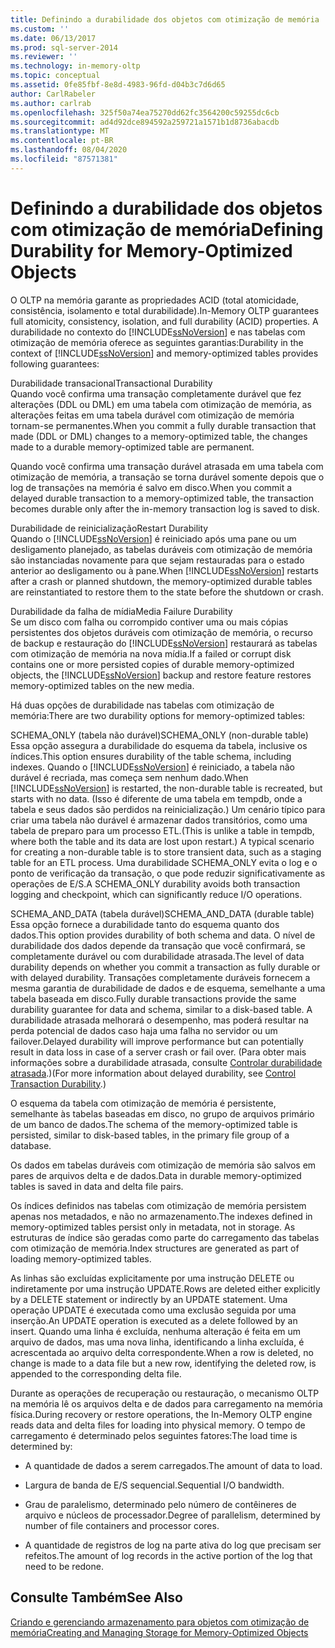 ```yaml
---
title: Definindo a durabilidade dos objetos com otimização de memória | Microsoft Docs
ms.custom: ''
ms.date: 06/13/2017
ms.prod: sql-server-2014
ms.reviewer: ''
ms.technology: in-memory-oltp
ms.topic: conceptual
ms.assetid: 0fe85fbf-8e8d-4983-96fd-d04b3c7d6d65
author: CarlRabeler
ms.author: carlrab
ms.openlocfilehash: 325f50a74ea75270dd62fc3564200c59255dc6cb
ms.sourcegitcommit: ad4d92dce894592a259721a1571b1d8736abacdb
ms.translationtype: MT
ms.contentlocale: pt-BR
ms.lasthandoff: 08/04/2020
ms.locfileid: "87571381"
---
```

# <a name="defining-durability-for-memory-optimized-objects"></a><span data-ttu-id="dd280-102">Definindo a durabilidade dos objetos com otimização de memória</span><span class="sxs-lookup"><span data-stu-id="dd280-102">Defining Durability for Memory-Optimized Objects</span></span>
  <span data-ttu-id="dd280-103">O OLTP na memória garante as propriedades ACID (total atomicidade, consistência, isolamento e total durabilidade).</span><span class="sxs-lookup"><span data-stu-id="dd280-103">In-Memory OLTP guarantees full atomicity, consistency, isolation, and full durability (ACID) properties.</span></span> <span data-ttu-id="dd280-104">A durabilidade no contexto do [!INCLUDE[ssNoVersion](../../includes/ssnoversion-md.md)] e nas tabelas com otimização de memória oferece as seguintes garantias:</span><span class="sxs-lookup"><span data-stu-id="dd280-104">Durability in the context of [!INCLUDE[ssNoVersion](../../includes/ssnoversion-md.md)] and memory-optimized tables provides following guarantees:</span></span>  
  
 <span data-ttu-id="dd280-105">Durabilidade transacional</span><span class="sxs-lookup"><span data-stu-id="dd280-105">Transactional Durability</span></span>  
 <span data-ttu-id="dd280-106">Quando você confirma uma transação completamente durável que fez alterações (DDL ou DML) em uma tabela com otimização de memória, as alterações feitas em uma tabela durável com otimização de memória tornam-se permanentes.</span><span class="sxs-lookup"><span data-stu-id="dd280-106">When you commit a fully durable transaction that made (DDL or DML) changes to a memory-optimized table, the changes made to a durable memory-optimized table are permanent.</span></span>  
  
 <span data-ttu-id="dd280-107">Quando você confirma uma transação durável atrasada em uma tabela com otimização de memória, a transação se torna durável somente depois que o log de transações na memória é salvo em disco.</span><span class="sxs-lookup"><span data-stu-id="dd280-107">When you commit a delayed durable transaction to a memory-optimized table, the transaction becomes durable only after the in-memory transaction log is saved to disk.</span></span>  
  
 <span data-ttu-id="dd280-108">Durabilidade de reinicialização</span><span class="sxs-lookup"><span data-stu-id="dd280-108">Restart Durability</span></span>  
 <span data-ttu-id="dd280-109">Quando o [!INCLUDE[ssNoVersion](../../includes/ssnoversion-md.md)] é reiniciado após uma pane ou um desligamento planejado, as tabelas duráveis com otimização de memória são instanciadas novamente para que sejam restauradas para o estado anterior ao desligamento ou à pane.</span><span class="sxs-lookup"><span data-stu-id="dd280-109">When [!INCLUDE[ssNoVersion](../../includes/ssnoversion-md.md)] restarts after a crash or planned shutdown, the memory-optimized durable tables are reinstantiated to restore them to the state before the shutdown or crash.</span></span>  
  
 <span data-ttu-id="dd280-110">Durabilidade da falha de mídia</span><span class="sxs-lookup"><span data-stu-id="dd280-110">Media Failure Durability</span></span>  
 <span data-ttu-id="dd280-111">Se um disco com falha ou corrompido contiver uma ou mais cópias persistentes dos objetos duráveis com otimização de memória, o recurso de backup e restauração do [!INCLUDE[ssNoVersion](../../includes/ssnoversion-md.md)] restaurará as tabelas com otimização de memória na nova mídia.</span><span class="sxs-lookup"><span data-stu-id="dd280-111">If a failed or corrupt disk contains one or more persisted copies of durable memory-optimized objects, the [!INCLUDE[ssNoVersion](../../includes/ssnoversion-md.md)] backup and restore feature restores memory-optimized tables on the new media.</span></span>  
  
 <span data-ttu-id="dd280-112">Há duas opções de durabilidade nas tabelas com otimização de memória:</span><span class="sxs-lookup"><span data-stu-id="dd280-112">There are two durability options for memory-optimized tables:</span></span>  
  
 <span data-ttu-id="dd280-113">SCHEMA_ONLY (tabela não durável)</span><span class="sxs-lookup"><span data-stu-id="dd280-113">SCHEMA_ONLY (non-durable table)</span></span>  
 <span data-ttu-id="dd280-114">Essa opção assegura a durabilidade do esquema da tabela, inclusive os índices.</span><span class="sxs-lookup"><span data-stu-id="dd280-114">This option ensures durability of the table schema, including indexes.</span></span> <span data-ttu-id="dd280-115">Quando o [!INCLUDE[ssNoVersion](../../includes/ssnoversion-md.md)] é reiniciado, a tabela não durável é recriada, mas começa sem nenhum dado.</span><span class="sxs-lookup"><span data-stu-id="dd280-115">When [!INCLUDE[ssNoVersion](../../includes/ssnoversion-md.md)] is restarted, the non-durable table is recreated, but starts with no data.</span></span> <span data-ttu-id="dd280-116">(Isso é diferente de uma tabela em tempdb, onde a tabela e seus dados são perdidos na reinicialização.) Um cenário típico para criar uma tabela não durável é armazenar dados transitórios, como uma tabela de preparo para um processo ETL.</span><span class="sxs-lookup"><span data-stu-id="dd280-116">(This is unlike a table in tempdb, where both the table and its data are lost upon restart.) A typical scenario for creating a non-durable table is to store transient data, such as a staging table for an ETL process.</span></span> <span data-ttu-id="dd280-117">Uma durabilidade SCHEMA_ONLY evita o log e o ponto de verificação da transação, o que pode reduzir significativamente as operações de E/S.</span><span class="sxs-lookup"><span data-stu-id="dd280-117">A SCHEMA_ONLY durability avoids both transaction logging and checkpoint, which can significantly reduce I/O operations.</span></span>  
  
 <span data-ttu-id="dd280-118">SCHEMA_AND_DATA (tabela durável)</span><span class="sxs-lookup"><span data-stu-id="dd280-118">SCHEMA_AND_DATA (durable table)</span></span>  
 <span data-ttu-id="dd280-119">Essa opção fornece a durabilidade tanto do esquema quanto dos dados.</span><span class="sxs-lookup"><span data-stu-id="dd280-119">This option provides durability of both schema and data.</span></span> <span data-ttu-id="dd280-120">O nível de durabilidade dos dados depende da transação que você confirmará, se completamente durável ou com durabilidade atrasada.</span><span class="sxs-lookup"><span data-stu-id="dd280-120">The level of data durability depends on whether you commit a transaction as fully durable or with delayed durability.</span></span> <span data-ttu-id="dd280-121">Transações completamente duráveis fornecem a mesma garantia de durabilidade de dados e de esquema, semelhante a uma tabela baseada em disco.</span><span class="sxs-lookup"><span data-stu-id="dd280-121">Fully durable transactions provide the same durability guarantee for data and schema, similar to a disk-based table.</span></span> <span data-ttu-id="dd280-122">A durabilidade atrasada melhorará o desempenho, mas poderá resultar na perda potencial de dados caso haja uma falha no servidor ou um failover.</span><span class="sxs-lookup"><span data-stu-id="dd280-122">Delayed durability will improve performance but can potentially result in data loss in case of a server crash or fail over.</span></span> <span data-ttu-id="dd280-123">(Para obter mais informações sobre a durabilidade atrasada, consulte [Controlar durabilidade atrasada](../logs/control-transaction-durability.md).)</span><span class="sxs-lookup"><span data-stu-id="dd280-123">(For more information about delayed durability, see [Control Transaction Durability](../logs/control-transaction-durability.md).)</span></span>  
  
 <span data-ttu-id="dd280-124">O esquema da tabela com otimização de memória é persistente, semelhante às tabelas baseadas em disco, no grupo de arquivos primário de um banco de dados.</span><span class="sxs-lookup"><span data-stu-id="dd280-124">The schema of the memory-optimized table is persisted, similar to disk-based tables, in the primary file group of a database.</span></span>  
  
 <span data-ttu-id="dd280-125">Os dados em tabelas duráveis com otimização de memória são salvos em pares de arquivos delta e de dados.</span><span class="sxs-lookup"><span data-stu-id="dd280-125">Data in durable memory-optimized tables is saved in data and delta file pairs.</span></span>  
  
 <span data-ttu-id="dd280-126">Os índices definidos nas tabelas com otimização de memória persistem apenas nos metadados, e não no armazenamento.</span><span class="sxs-lookup"><span data-stu-id="dd280-126">The indexes defined in memory-optimized tables persist only in metadata, not in storage.</span></span> <span data-ttu-id="dd280-127">As estruturas de índice são geradas como parte do carregamento das tabelas com otimização de memória.</span><span class="sxs-lookup"><span data-stu-id="dd280-127">Index structures are generated as part of loading memory-optimized tables.</span></span>  
  
 <span data-ttu-id="dd280-128">As linhas são excluídas explicitamente por uma instrução DELETE ou indiretamente por uma instrução UPDATE.</span><span class="sxs-lookup"><span data-stu-id="dd280-128">Rows are deleted either explicitly by a DELETE statement or indirectly by an UPDATE statement.</span></span> <span data-ttu-id="dd280-129">Uma operação UPDATE é executada como uma exclusão seguida por uma inserção.</span><span class="sxs-lookup"><span data-stu-id="dd280-129">An UPDATE operation is executed as a delete followed by an insert.</span></span> <span data-ttu-id="dd280-130">Quando uma linha é excluída, nenhuma alteração é feita em um arquivo de dados, mas uma nova linha, identificando a linha excluída, é acrescentada ao arquivo delta correspondente.</span><span class="sxs-lookup"><span data-stu-id="dd280-130">When a row is deleted, no change is made to a data file but a new row, identifying the deleted row, is appended to the corresponding delta file.</span></span>  
  
 <span data-ttu-id="dd280-131">Durante as operações de recuperação ou restauração, o mecanismo OLTP na memória lê os arquivos delta e de dados para carregamento na memória física.</span><span class="sxs-lookup"><span data-stu-id="dd280-131">During recovery or restore operations, the In-Memory OLTP engine reads data and delta files for loading into physical memory.</span></span> <span data-ttu-id="dd280-132">O tempo de carregamento é determinado pelos seguintes fatores:</span><span class="sxs-lookup"><span data-stu-id="dd280-132">The load time is determined by:</span></span>  
  
-   <span data-ttu-id="dd280-133">A quantidade de dados a serem carregados.</span><span class="sxs-lookup"><span data-stu-id="dd280-133">The amount of data to load.</span></span>  
  
-   <span data-ttu-id="dd280-134">Largura de banda de E/S sequencial.</span><span class="sxs-lookup"><span data-stu-id="dd280-134">Sequential I/O bandwidth.</span></span>  
  
-   <span data-ttu-id="dd280-135">Grau de paralelismo, determinado pelo número de contêineres de arquivo e núcleos de processador.</span><span class="sxs-lookup"><span data-stu-id="dd280-135">Degree of parallelism, determined by number of file containers and processor cores.</span></span>  
  
-   <span data-ttu-id="dd280-136">A quantidade de registros de log na parte ativa do log que precisam ser refeitos.</span><span class="sxs-lookup"><span data-stu-id="dd280-136">The amount of log records in the active portion of the log that need to be redone.</span></span>  
  
## <a name="see-also"></a><span data-ttu-id="dd280-137">Consulte Também</span><span class="sxs-lookup"><span data-stu-id="dd280-137">See Also</span></span>  
 [<span data-ttu-id="dd280-138">Criando e gerenciando armazenamento para objetos com otimização de memória</span><span class="sxs-lookup"><span data-stu-id="dd280-138">Creating and Managing Storage for Memory-Optimized Objects</span></span>](creating-and-managing-storage-for-memory-optimized-objects.md)  
  
  
